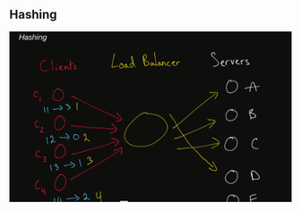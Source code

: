 ## Hashing



<img src="https://github.com/ishifoev/CodeChalenge-JS/blob/main/Round2/day-17/Hashing.PNG?raw=true"/>